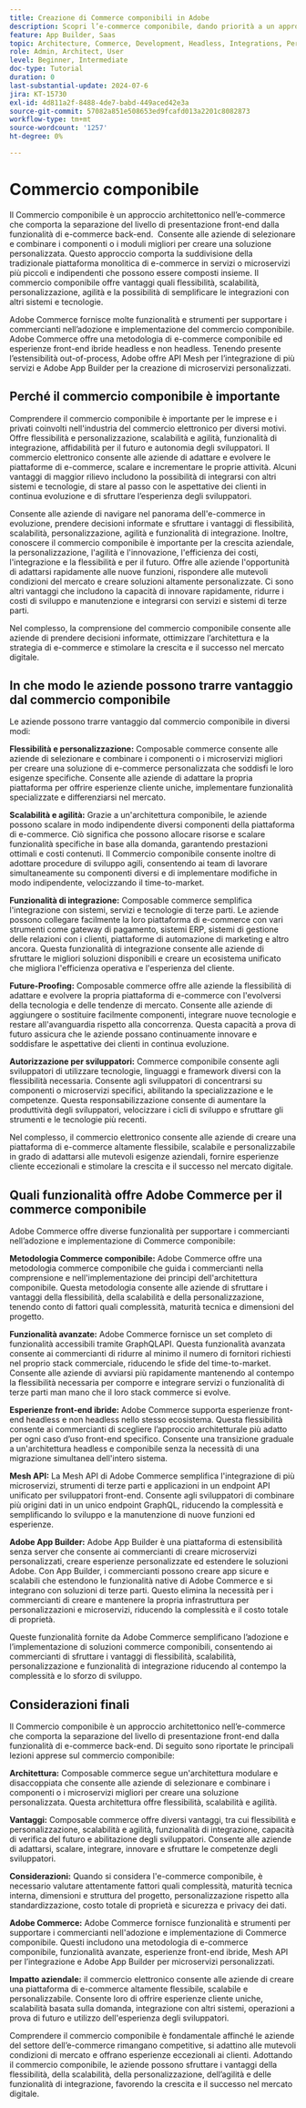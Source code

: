 ```yaml
---
title: Creazione di Commerce componibili in Adobe
description: Scopri l’e-commerce componibile, dando priorità a un approccio API-first e implementando un’architettura modulare e orientata ai servizi.
feature: App Builder, Saas
topic: Architecture, Commerce, Development, Headless, Integrations, Performance, Personalization
role: Admin, Architect, User
level: Beginner, Intermediate
doc-type: Tutorial
duration: 0
last-substantial-update: 2024-07-6
jira: KT-15730
exl-id: 4d811a2f-8488-4de7-babd-449aced42e3a
source-git-commit: 57082a851e508653ed9fcafd013a2201c8082873
workflow-type: tm+mt
source-wordcount: '1257'
ht-degree: 0%

---
```


# Commercio componibile

Il Commercio componibile è un approccio architettonico nell’e-commerce che comporta la separazione del livello di presentazione front-end dalla funzionalità di e-commerce back-end. &#x200B; Consente alle aziende di selezionare e combinare i componenti o i moduli migliori per creare una soluzione personalizzata. Questo approccio comporta la suddivisione della tradizionale piattaforma monolitica di e-commerce in servizi o microservizi più piccoli e indipendenti che possono essere composti insieme. Il commercio componibile offre vantaggi quali flessibilità, scalabilità, personalizzazione, agilità e la possibilità di semplificare le integrazioni con altri sistemi e tecnologie.

Adobe Commerce fornisce molte funzionalità e strumenti per supportare i commercianti nell’adozione e implementazione del commercio componibile. Adobe Commerce offre una metodologia di e-commerce componibile ed esperienze front-end ibride headless e non headless. Tenendo presente l’estensibilità out-of-process, Adobe offre API Mesh per l’integrazione di più servizi e Adobe App Builder per la creazione di microservizi personalizzati.

## Perché il commercio componibile è importante

Comprendere il commercio componibile è importante per le imprese e i privati coinvolti nell&#39;industria del commercio elettronico per diversi motivi. Offre flessibilità e personalizzazione, scalabilità e agilità, funzionalità di integrazione, affidabilità per il futuro e autonomia degli sviluppatori. Il commercio elettronico consente alle aziende di adattare e evolvere le piattaforme di e-commerce, scalare e incrementare le proprie attività. Alcuni vantaggi di maggior rilievo includono la possibilità di integrarsi con altri sistemi e tecnologie, di stare al passo con le aspettative dei clienti in continua evoluzione e di sfruttare l’esperienza degli sviluppatori.

Consente alle aziende di navigare nel panorama dell&#39;e-commerce in evoluzione, prendere decisioni informate e sfruttare i vantaggi di flessibilità, scalabilità, personalizzazione, agilità e funzionalità di integrazione. Inoltre, conoscere il commercio componibile è importante per la crescita aziendale, la personalizzazione, l&#39;agilità e l&#39;innovazione, l&#39;efficienza dei costi, l&#39;integrazione e la flessibilità e per il futuro. Offre alle aziende l&#39;opportunità di adattarsi rapidamente alle nuove funzioni, rispondere alle mutevoli condizioni del mercato e creare soluzioni altamente personalizzate. Ci sono altri vantaggi che includono la capacità di innovare rapidamente, ridurre i costi di sviluppo e manutenzione e integrarsi con servizi e sistemi di terze parti.

Nel complesso, la comprensione del commercio componibile consente alle aziende di prendere decisioni informate, ottimizzare l’architettura e la strategia di e-commerce e stimolare la crescita e il successo nel mercato digitale.

## In che modo le aziende possono trarre vantaggio dal commercio componibile

Le aziende possono trarre vantaggio dal commercio componibile in diversi modi:

**Flessibilità e personalizzazione:** Composable commerce consente alle aziende di selezionare e combinare i componenti o i microservizi migliori per creare una soluzione di e-commerce personalizzata che soddisfi le loro esigenze specifiche. Consente alle aziende di adattare la propria piattaforma per offrire esperienze cliente uniche, implementare funzionalità specializzate e differenziarsi nel mercato.

**Scalabilità e agilità:** Grazie a un&#39;architettura componibile, le aziende possono scalare in modo indipendente diversi componenti della piattaforma di e-commerce. Ciò significa che possono allocare risorse e scalare funzionalità specifiche in base alla domanda, garantendo prestazioni ottimali e costi contenuti. Il Commercio componibile consente inoltre di adottare procedure di sviluppo agili, consentendo ai team di lavorare simultaneamente su componenti diversi e di implementare modifiche in modo indipendente, velocizzando il time-to-market.

**Funzionalità di integrazione:** Composable commerce semplifica l&#39;integrazione con sistemi, servizi e tecnologie di terze parti. Le aziende possono collegare facilmente la loro piattaforma di e-commerce con vari strumenti come gateway di pagamento, sistemi ERP, sistemi di gestione delle relazioni con i clienti, piattaforme di automazione di marketing e altro ancora. Questa funzionalità di integrazione consente alle aziende di sfruttare le migliori soluzioni disponibili e creare un ecosistema unificato che migliora l&#39;efficienza operativa e l&#39;esperienza del cliente.

**Future-Proofing:** Composable commerce offre alle aziende la flessibilità di adattare e evolvere la propria piattaforma di e-commerce con l&#39;evolversi della tecnologia e delle tendenze di mercato. Consente alle aziende di aggiungere o sostituire facilmente componenti, integrare nuove tecnologie e restare all&#39;avanguardia rispetto alla concorrenza. Questa capacità a prova di futuro assicura che le aziende possano continuamente innovare e soddisfare le aspettative dei clienti in continua evoluzione.

**Autorizzazione per sviluppatori:** Commerce componibile consente agli sviluppatori di utilizzare tecnologie, linguaggi e framework diversi con la flessibilità necessaria. Consente agli sviluppatori di concentrarsi su componenti o microservizi specifici, abilitando la specializzazione e le competenze. Questa responsabilizzazione consente di aumentare la produttività degli sviluppatori, velocizzare i cicli di sviluppo e sfruttare gli strumenti e le tecnologie più recenti.

Nel complesso, il commercio elettronico consente alle aziende di creare una piattaforma di e-commerce altamente flessibile, scalabile e personalizzabile in grado di adattarsi alle mutevoli esigenze aziendali, fornire esperienze cliente eccezionali e stimolare la crescita e il successo nel mercato digitale.

## Quali funzionalità offre Adobe Commerce per il commerce componibile

Adobe Commerce offre diverse funzionalità per supportare i commercianti nell’adozione e implementazione di Commerce componibile:

**Metodologia Commerce componibile:** Adobe Commerce offre una metodologia commerce componibile che guida i commercianti nella comprensione e nell&#39;implementazione dei principi dell&#39;architettura componibile. Questa metodologia consente alle aziende di sfruttare i vantaggi della flessibilità, della scalabilità e della personalizzazione, tenendo conto di fattori quali complessità, maturità tecnica e dimensioni del progetto.

**Funzionalità avanzate:** Adobe Commerce fornisce un set completo di funzionalità accessibili tramite GraphQLAPI. Questa funzionalità avanzata consente ai commercianti di ridurre al minimo il numero di fornitori richiesti nel proprio stack commerciale, riducendo le sfide del time-to-market. Consente alle aziende di avviarsi più rapidamente mantenendo al contempo la flessibilità necessaria per comporre e integrare servizi o funzionalità di terze parti man mano che il loro stack commerce si evolve.

**Esperienze front-end ibride:** Adobe Commerce supporta esperienze front-end headless e non headless nello stesso ecosistema. Questa flessibilità consente ai commercianti di scegliere l’approccio architetturale più adatto per ogni caso d’uso front-end specifico. Consente una transizione graduale a un&#39;architettura headless e componibile senza la necessità di una migrazione simultanea dell&#39;intero sistema.

**Mesh API:** La Mesh API di Adobe Commerce semplifica l&#39;integrazione di più microservizi, strumenti di terze parti e applicazioni in un endpoint API unificato per sviluppatori front-end. Consente agli sviluppatori di combinare più origini dati in un unico endpoint GraphQL, riducendo la complessità e semplificando lo sviluppo e la manutenzione di nuove funzioni ed esperienze.

**Adobe App Builder:** Adobe App Builder è una piattaforma di estensibilità senza server che consente ai commercianti di creare microservizi personalizzati, creare esperienze personalizzate ed estendere le soluzioni Adobe. Con App Builder, i commercianti possono creare app sicure e scalabili che estendono le funzionalità native di Adobe Commerce e si integrano con soluzioni di terze parti. Questo elimina la necessità per i commercianti di creare e mantenere la propria infrastruttura per personalizzazioni e microservizi, riducendo la complessità e il costo totale di proprietà.

Queste funzionalità fornite da Adobe Commerce semplificano l’adozione e l’implementazione di soluzioni commerce componibili, consentendo ai commercianti di sfruttare i vantaggi di flessibilità, scalabilità, personalizzazione e funzionalità di integrazione riducendo al contempo la complessità e lo sforzo di sviluppo.

## Considerazioni finali

Il Commercio componibile è un approccio architettonico nell’e-commerce che comporta la separazione del livello di presentazione front-end dalla funzionalità di e-commerce back-end. Di seguito sono riportate le principali lezioni apprese sul commercio componibile:

**Architettura:** Composable commerce segue un&#39;architettura modulare e disaccoppiata che consente alle aziende di selezionare e combinare i componenti o i microservizi migliori per creare una soluzione personalizzata. Questa architettura offre flessibilità, scalabilità e agilità.

**Vantaggi:** Composable commerce offre diversi vantaggi, tra cui flessibilità e personalizzazione, scalabilità e agilità, funzionalità di integrazione, capacità di verifica del futuro e abilitazione degli sviluppatori. Consente alle aziende di adattarsi, scalare, integrare, innovare e sfruttare le competenze degli sviluppatori.

**Considerazioni:** Quando si considera l&#39;e-commerce componibile, è necessario valutare attentamente fattori quali complessità, maturità tecnica interna, dimensioni e struttura del progetto, personalizzazione rispetto alla standardizzazione, costo totale di proprietà e sicurezza e privacy dei dati.

**Adobe Commerce:** Adobe Commerce fornisce funzionalità e strumenti per supportare i commercianti nell&#39;adozione e implementazione di Commerce componibile. Questi includono una metodologia di e-commerce componibile, funzionalità avanzate, esperienze front-end ibride, Mesh API per l’integrazione e Adobe App Builder per microservizi personalizzati.

**Impatto aziendale:** il commercio elettronico consente alle aziende di creare una piattaforma di e-commerce altamente flessibile, scalabile e personalizzabile. Consente loro di offrire esperienze cliente uniche, scalabilità basata sulla domanda, integrazione con altri sistemi, operazioni a prova di futuro e utilizzo dell&#39;esperienza degli sviluppatori.

Comprendere il commercio componibile è fondamentale affinché le aziende del settore dell’e-commerce rimangano competitive, si adattino alle mutevoli condizioni di mercato e offrano esperienze eccezionali ai clienti. Adottando il commercio componibile, le aziende possono sfruttare i vantaggi della flessibilità, della scalabilità, della personalizzazione, dell’agilità e delle funzionalità di integrazione, favorendo la crescita e il successo nel mercato digitale.
